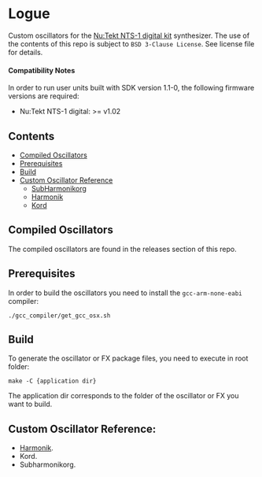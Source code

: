 # Logue 

Custom oscillators for the [Nu:Tekt NTS-1 digital kit](https://www.korg.com/products/dj/nts_1) synthesizer.
The use of the contents of this repo is subject to `BSD 3-Clause License`. See license file for details.

#### Compatibility Notes

In order to run user units built with SDK version 1.1-0, the following firmware versions are required:
* Nu:Tekt NTS-1 digital: >= v1.02

## Contents
- [Compiled Oscillators](#compiled-oscillators)
- [Prerequisites](#prerequisites)
- [Build](#build)
- [Custom Oscillator Reference](#custom-oscillator-reference)
    - [SubHarmonikorg](#subharmonikorg)
    - [Harmonik](#harmonik)
    - [Kord](#kord)

## Compiled Oscillators

The compiled oscillators are found in the releases section of this repo.

## Prerequisites

In order to build the oscillators you need to install the `gcc-arm-none-eabi` compiler:
```
./gcc_compiler/get_gcc_osx.sh
```

## Build

To generate the oscillator or FX package files, you need to execute in root folder:
```
make -C {application dir}
```
 The application dir corresponds to the folder of the oscillator or FX you want to build.

## Custom Oscillator Reference:

- [Harmonik](harmonik).
- Kord.
- Subharmonikorg.